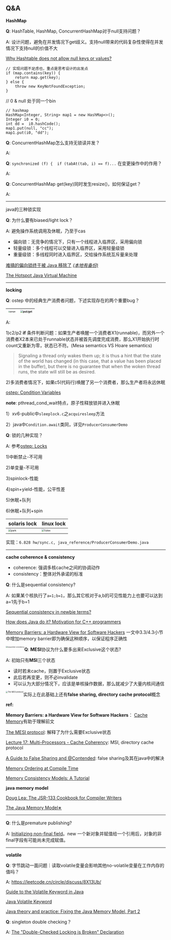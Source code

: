 ## Q&A

**HashMap**

**Q**: HashTable, HashMap, ConcurrentHashMap对于null支持问题？

A: 设计问题，避免在并发情况下get歧义。支持null带来的代码复杂性使得在并发情况下支持null的价值不大

[Why Hashtable does not allow null keys or values?](https://stackoverflow.com/questions/11981852/why-hashtable-does-not-allow-null-keys-or-values)

```
// 实现问题不足虑也，重点是思考设计的出发点
if (map.contains(key)) {
    return map.get(key);
} else {
    throw new KeyNotFoundException;
}
```

// 0 & null 处于同一个bin

```
// hashmap
HashMap<Integer, String> map1 = new HashMap<>();
Integer i0 = 0;
int dd =  i0.hashCode();
map1.put(null, "cc");
map1.put(i0, "dd");
```



**Q**: ConcurrentHashMap怎么支持无锁读并发？

A: 



**Q**: `synchronized (f) {  if (tabAt(tab, i) == f)...` 在变更操作中的作用？

A: 



**Q**: ConcurrentHashMap get(key)同时发生resize()，如何保证get？

A: 

------

java的三种锁实现

**Q**: 为什么要有biased/light lock？

A: 避免操作系统调用及休眠，乃至于cas

- 偏向锁：无竞争的情况下，只有一个线程进入临界区，采用偏向锁
- 轻量级锁：多个线程可以交替进入临界区，采用轻量级锁
- 重量级锁：多线程同时进入临界区，交给操作系统互斥量来处理

[难搞的偏向锁终于被 Java 移除了](https://segmentfault.com/a/1190000041194920) <u>*(本地有备份)*</u>

[The Hotspot Java Virtual Machine](https://www.cs.princeton.edu/picasso/mats/HotspotOverview.pdf)





------

**locking**

**Q**: ostep 中的经典生产消费者问题，下述实现存在的两个重要bug？

| <img src="https://user-images.githubusercontent.com/2216435/277291077-fabceceb-5f88-4bce-8b5b-955b08c487c2.png" alt="put/get" style="zoom:30%; float: left;" /> | <img src="https://user-images.githubusercontent.com/2216435/277291821-f711c075-6d81-40a1-975f-76c52fd93f52.png" alt="put/get" style="zoom:50%; float: left;" /> |
| ------------------------------------------------------------ | ------------------------------------------------------------ |

A: 

1)c2/p2 **if** 条件判断问题：如果生产者唤醒一个消费者X1(runnable)，而另外一个消费者X2本来已处于runnable状态并被首先调度完成消费，那么X1开始执行时count又重新为零，状态已不符。(Mesa semantics VS Hoare semantics)

> Signaling a thread only wakes them up; it is thus a hint that the state of the world has changed (in this case, that a value has been placed in the buffer), but there is no guarantee that when the woken thread runs, the state will still be as desired.

2)多消费者情况下，如果c5(代码行)唤醒了另一个消费者，那么生产者将永远休眠

[ostep: Condition Variables](https://pages.cs.wisc.edu/~remzi/OSTEP/threads-cv.pdf)

**note**: pthread_cond_wait特点，原子性释放锁并进入休眠

1）xv6-public中`sleeplock.c`之`acquiresleep`方法

2）java中`Condition.await`类同，详见`ProducerConsumerDemo`



**Q**: 锁的几种实现？

A: 参考[ostep: Locks](https://pages.cs.wisc.edu/~remzi/OSTEP/threads-locks.pdf)

1)中断禁止-不可用

2)单变量-不可用

3)spinlock-性能

4)spin+yield-性能，公平性差

5)休眠+队列

6)休眠+队列+spin

| solaris lock                                                 | linux lock                                                   |
| ------------------------------------------------------------ | ------------------------------------------------------------ |
| <img src="https://user-images.githubusercontent.com/2216435/277613454-636a405a-63eb-4634-aec1-01a9937db866.png" alt="park" style="zoom:50%; float: left;" /> | <img src="https://user-images.githubusercontent.com/2216435/277614140-8a2890b8-2135-4a01-a1b6-62441ded5e68.png" alt="futex" style="zoom:50%; float: left;" /> |

实现：`6.828 hw/sync.c, java_reference/ProducerConsumerDemo.java`

------

**cache coherence & consistency**

- coherence: 强调多核cache之间的协调动作
- consistency：整体对外承诺的标准



**Q**: 什么是sequential consistency?

A: 如果某个核执行了`a=1;b=1`，那么其它核对于a,b的可见性能力上也要可以达到a=1先于b=1

[Sequential consistency in newbie terms?](https://stackoverflow.com/questions/54493739/sequential-consistency-in-newbie-terms) 

[How does Java do it? Motivation for C++ programmers](https://bartoszmilewski.com/2008/11/11/who-ordered-sequential-consistency/)

<u>Memory Barriers: a Hardware View for Software Hackers</u> 一文中3.3/4.3小节中增加memory barrier即为确保这种顺序，以保证程序正确性

<img src="https://user-images.githubusercontent.com/2216435/278514361-4540a1e8-0546-411b-9fe7-c78c52db1adf.png" alt="sequential consistency" style="zoom:35%; float: left;" />



**Q**: **MESI**协议为什么要多出来Exclusive这个状态?

A: 初始只有**MSI**三个状态

* 读时若未cache，则置于Exclusive状态
* 此后若再变更，则不必invalidate
* 可以认为大部分情况下，应该是单核操作数据，那么就减少了大量内核间通信

<img src="https://user-images.githubusercontent.com/2216435/281074573-fa3a2dac-b656-4cab-9cf5-2fd042e21fb0.png" alt="The MESI protocol" style="zoom:40%; float: left;" />

实际上在此基础上还有**false sharing, directory cache protocol**概念



**ref:**

**Memory Barriers: a Hardware View for Software Hackers**： [Cache Memory](https://homepage.divms.uiowa.edu/~ghosh/6016.8.pdf)有助于理解前文

[The MESI protocol](https://people.cs.pitt.edu/~melhem/courses/2410p/ch5-4.pdf): 解释了为什么需要Exclusive状态

[Lecture 17: Multi-Processors - Cache Coherency](https://inst.eecs.berkeley.edu/~cs152/sp22/lectures/L17-Coherence.pdf): MSI, directory cache protocol

[A Guide to False Sharing and @Contended](https://www.baeldung.com/java-false-sharing-contended#false-sharing): false sharing及其在java中的解决

[Memory Ordering at Compile Time](https://preshing.com/20120625/memory-ordering-at-compile-time/)

[Memory Consistency Models: A Tutorial](https://www.cs.utexas.edu/~bornholt/post/memory-models.html)





**java memory model**

[Doug Lea: The JSR-133 Cookbook for Compiler Writers](https://gee.cs.oswego.edu/dl/jmm/cookbook.html)

[The Java Memory Model∗](https://www.cs.tufts.edu/comp/150FP/archive/bill-pugh/java.pdf)

------



**Q**: 什么是premature publishing?

A: [Initializing non-final field](https://stackoverflow.com/questions/31223219/initializing-non-final-field)。new 一个新对象并赋值给一个引用后，对象的非final字段有可能尚未完成赋值。



------

**volatile**



**Q**: 字节跳动一面问题｜读取volatile变量会影响其他no-volatile变量在工作内存的值吗？

A: https://leetcode.cn/circle/discuss/8X13Ub/

[Guide to the Volatile Keyword in Java](https://www.baeldung.com/java-volatile)

[Java Volatile Keyword](https://jenkov.com/tutorials/java-concurrency/volatile.html#full-volatile-visibility-guarantee)

[Java theory and practice: Fixing the Java Memory Model, Part 2](https://archive.ph/pHqcD#selection-333.0-340.0)



**Q**: singleton double checking？

A: [The "Double-Checked Locking is Broken" Declaration](https://www.cs.umd.edu/~pugh/java/memoryModel/DoubleCheckedLocking.html)
